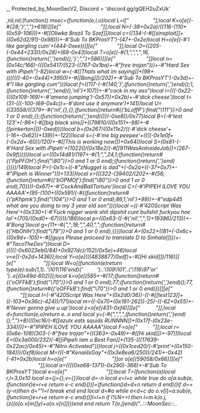 _, Protected_by_MoonSecV2, Discord = 'discord.gg/gQEH2uZxUk'


,nil,nil;(function() _msec=(function(e,l,o)local L=l["          "];local K=o[e[(-#{28;'}',","}+618)]][e["     ​         "]];local N=(-38+0x2a)/((116-(110+(0x59-106)))+-#[[Oliwka Brazil To Szef]])local c=((134-(-#[[sinsploit]]+((0x62d2/91)-0x98)))+-#'Sub To BKProsYT')-(47+-0x2e)local H=o[e[(-#'I like gargling cum'+(444-0xee))]][e["   ​ ​   "]];local O=((205-(-0x44+233))/0x28)+(69-0x43)local T=o[e[(-#{1,",",",";16,(function()return{','}end)();'}';","}+586)]][e["                "]]local n=(0x14c/166)-(((0x5417/(523-((767-0x1ba)+-#"free trojan")))+-#"Hard Sex with iPipeh")-82)local w=(-#[[Thats what im saying]]+(98+(((((((-40+-0x44)+3950)+-#[[Bong]])/202)+-#'Sub To BKProsYT')-0x3d)+-#"I like gargling cum")))local f=((117-(-#{140,'}',(function()return{','}end)();1,(function()return{','}end)(),'nil'}+107))+-#"cock in my ass")local i=(((-0x22-(((0x109-169)+-#'amena jumping')-0x57))+0x2b)+-#'dick cheese')local t=(31-(((-100-(69-0x4c))+-#'dont use it anymore')+141))local U=((33558/((379+-#{'nil',{},{},(function()return#{('bLoffP'):find("\111")}>0 and 1 or 0 end),{};(function()return{','}end)()})-0xe8))/0x77)local B=(-#'test 123'+(-86+(-#[[big black sins]]+((79810/((0x151+-98)+-#[[pinkerton]]))-0xed))))local b=(0x267/((0x11e2/((-#'dick cheese'+(-16+-0x62))+139))+-122))local s=(-#'me big peepee'+((((-0x1e0f+(-0x2d+-60))/120)+-#[[This is working now]])+0x64))local S=(0x81-(-#'Hard Sex with iPipeh'+(10220/(0x18e2/(-#[[911WasAnInsideJob]]+(267-0x9f))))))local u=((0x14d81/(197+-#{1;",",24,1;(function()return#{('PpPFOH'):find("\80")}>0 and 1 or 0 end);(function()return{','}end)()}))/149)local P=(-0x1c+((-#"zNugget is dad"+(-0x2a+((-37+0x7)+-#"iPipeh is Winner")))+133))local x=(((322-(39402/(202+-#{56;(function()return#{('bOPMOf'):find("\80")}>0 and 1 or 0 end),70})))-0x67)+-#'CockAndBallTorture')local C=(-#'IPIPEH ILOVE YOU AAAAA'+(95-(100+((0x591/(-#{(function()return#{('pKhpmk'):find("\104")}>0 and 1 or 0 end);86,1,'nil'}+99))+-#"edp445 what are you doing to my 3 year old son"))))local _=((-#'420Script Was Here'+(0x330+(-#'Fuck nigger wank shit dipshit cunt bullshit fuckyou hoe lol'+(705/(0xd0+-67)))))/186)local p=((0x63-((-#{'nil',",";1}+19386)/213))+-#'Bong')local g=(11+-#{",";18;",",40,",";(function()return#{('HbOhlH'):find("\79")}>0 and 1 or 0 end),{}})local A=(0x22+((81+(-0x6c+((0x9d+-105)+-#[[guys Please proceed to translate D to Sinhala]])))+-#"TacoTheDev"))local D=(((((-0x6023eb0/84)+0x927dc)/152)/0x5e)+46)local v=e[(-0x2d+1436)];local Y=o[e[(((4838877/0xdf)+-#[[Hi skid]])/116)]][e["  ​   ​ ​​ "]];local W=o[(function(e)return type(e):sub(1,1)..'\101\116'end)('        ')..'\109\101'..('\116\97'or'      ​ ')..e[(0x49d-602)]];local k=o[e[(585+-#{17;(function()return#{('oOFFkB'):find("\70")}>0 and 1 or 0 end);77;(function()return{','}end)();77,(function()return#{('oOFFkB'):find("\70")}>0 and 1 or 0 end)})]][e["       ​       "]];local I=(-#"420Script Was Here"+(0x2d0/36))-((-#[[test123]]+((-103+0x36c)-424))/171)local m=((-0x70+(0x191-262))-25)-((-62+0x55)+-#'Never gonna give u up')local z=o[e[(431-0xf4)]][e["   ​        "]];local d=function(e,o)return e..o end local y=(-#{",",",",(function()return{','}end)();","}+8)*((0xc16/(-#[[azulx eats squids RUNNNN]]+(0x17f-(0x23e-334))))+-#"IPIPEH ILOVE YOU AAAAA")local F=o[e["​  ​    "]];local r=(0x6e-108)*(303-(-#"free trojan"+(((363+-0x49)+-#[[Hi skid]])+-97)))local E=(0x3a000/232)*(-#[[iPipeh iam u Best Fan]]+(135-(((17639-0x22ac)/0x45)+-#"Nitro Activated")))local j=((0x1ced20/(-#'print'+(0x150-184)))/0xf8)local M=(((-#"KenaiiIsGay"+(0x3e8ea6/250))/241)+-0x42)*(-41+0x2b)local h=o[e["                 "]]or o[e[(59058/0x66)]][e["                 "]];local a=((((0xa68-1371)-0x290)-366)+-#'Sub To BKProsYT')local e=o[e["     ​            "]];local T=(function(a)local r,l=3,0x10 local o={j={},v={}}local d=-n local e=l+c while true do o[a:sub(e,(function()e=r+e return e-c end)())]=(function()d=d+n return d end)()if d==(y-n)then d=""l=I break end end local d=#a while e<d+c do o.v[l]=a:sub(e,(function()e=r+e return e-c end)())l=l+n if l%N==I then l=m k(o.j,(z((o[o.v[m]]*y)+o[o.v[n]])))end end return T(o.j)end)("..:::MoonSec::..                ​                                                                                               ​       ​ ​                    ​    ​​​                               ​                                     ​                          ​                                                                       ​​  ​                           ​                                      ​    ​                          ​          ​       ​              ​      ​  ​                                                       ​  ​​​    ​                                          ​       ​                 ​   ​               ​                  ​ ​                        ​                                                                                                                ​                          ​                                                 ​                                                         ​ ​            ​              ​ ​        ​            ​                               ​           ​    ​                                     ​ ​                                                                   ​ ​  ​                       ​    ​     ​                          ​   ​                           ​                 ​              ​ ​                            ​ ​ ​                    ​       ​​ ​               ​              ​ ​                            ​       ​       ​                     ​      ​                             ​                            ​                ​     ​                                                 ​                      ​           ​    ​                    ​                                     ​                                 ​   ​                                           ​          ​       ​                                      ​                    ​           ​                     ​                ​                  ​       ​ ​                                                        ​ ​                                       ​                       ​       ​   ​                                          ​                 ​ ​                                                             ​           ​​               ​        ​                                     ​          ​                   ​                                                                                    ​       ​  ​                 ​​                        ​              ​                               ​                                    ​                 ​                     ​  ​                                          ​ ​                 ​        ​    ​ ​                       ​        ​​​                         ​  ​           ​                                                                          ​                                  ​        ​ ​                                        ​                                             ​             ​       ​                        ​     ​                                     ​                      ​                                                  ​                          ​ ​                            ​ ​  ​                                                      ​                                          ​       ​                                                            ​                                              ​                          ​ ​                                                                                             ​                          ​     ​   ​                                 ​ ​                        ​  ​    ​                                                 ​                ​ ​      ​                   ​                       ​        ​                                                               ​ ​                             ​               ​         ​ ​ ​                                                   ​                                 ​                                                ​      ​                    ​                ​             ​             ​ ​   ​​                     ​                                                                           ​ ​                         ​    ​                                       ​            ​            ​​​   ​                                                                      ​ ​            ​                                      ​     ​                                               ​                          ​                         ​              ​                                ​​ ​​                                    ​  ​       ​        ​    ​                                   ​         ​          ​​​ ​      ​                ​                                      ​  ​                                                           ​                                                                        ​              ​                         ​ ​         ​       ​​     ​                                                          ​                                ​                      ​  ​    ​                                                                                ​                               ​ ​                                                                   ​              ​                                       ​              ​   ​                ​                                     ​  ​                              ​                                 ​  ​   ​        ​                                                    ​ ​  ​                                                  ​            ​                     ​                                   ​ ​      ​ ​                          ​                                    ​​​                                  ​                                 ​ ​    ​                                                          ​                ​                                   ​              ​                       ​             ​                        ​  ​                            ​ ​​                                   ​  ​                                 ​                              ​ ​             ​                                   ​               ​ ​                                                                    ​         ​               ​                                        ​​​                                 ​                                ​       ​                                         ​               ​                           ​     ​             ​   ​                  ​ ​                                                                 ​ ​                           ​                                     ​     ​                                  ​                         ​ ​   ​  ​  ​     ​                               ​                         ​                      ​                     ​                  ​ ​    ​                  ​                                         ​ ​                               ​                                             ​                 ​                ​                       ​ ​             ​                                        ​              ​ ​     ​ ​                ​                     ​                 ​ ​                                                                ​ ​ ​   ​                               ​                             ​  ​      ​                                   ​                     ​                   ​                                         ​      ​                              ​                                 ​​​                ​                                             ​                                         ​                      ​ ​ ​    ​       ​                                     ​              ​   ​                  ​                                        ​  ​  ​  ​                        ​                                   ​                                                                     ​        ​                                    ​                  ​ ​     ​             ​                 ​                  ​       ​ ​       ​                ​    ​                                   ​ ​                                                               ​ ​   ​                                    ​                      ​        ​      ​                    ​                   ​                                ​ ​                                         ​     ​        ​                                                       ​                                                                 ​         ​                                   ​                   ​     ​   ​         ​                               ​     ​         ​ ​                              ​                                     ​              ​                  ​                                 ​      ​                                      ​                         ​ ​             ​                                     ​              ​   ​                                                       ​ ​        ​                              ​                                ​ ​  ​​                                   ​                          ​          ​                                  ​                   ​ ​                ​                                        ​      ​ ​                                                       ​​​       ​                     ​          ​                                       ​                      ​      ​                         ​ ​      ​      ​                                      ​              ​                     ​                                     ​  ​ ​                             ​                                      ​  ​                                      ​                       ​ ​         ​                                                   ​ ​                                                 ​         ​                        ​   ​    ​  ​                               ​​​       ​                     ​          ​                               ​      ​                             ​                                         ​​                               ​                        ​     ​                ​                                             ​ ​  ​​                        ​                                       ​                                          ​                            ​ ​         ​                                  ​                    ​ ​                 ​                                       ​      ​ ​                        ​                                     ​ ​                                                                    ​                                          ​                           ​ ​              ​ ​                                ​              ​      ​             ​     ​    ​                          ​ ​ ​                                                               ​    ​                                  ​                          ​ ​         ​                                   ​                  ​ ​                   ​      ​                        ​                    ​                                    ​                     ​                                 ​                                  ​      ​                                 ​                        ​ ​             ​                                    ​             ​      ​         ​              ​                              ​  ​ ​         ​                   ​                                  ​ ​  ​                         ​                 ​                          ​​​         ​       ​                    ​      ​                     ​ ​                 ​                                      ​       ​ ​          ​                                   ​                    ​​​ ​                                                                  ​        ​                                  ​                     ​​ ​   ​          ​                                                    ​      ​              ​                                          ​ ​                             ​       ​                              ​ ​  ​​                                  ​                           ​ ​        ​                  ​               ​                    ​                 ​                                       ​      ​ ​                         ​                                       ​​​                                   ​                     ​       ​    ​   ​                              ​                                            ​ ​   ​​                    ​                 ​        ​               ​                                         ​  ​ ​                               ​   ​                         ​       ​                                                                  ​ ​         ​                ​                                         ​ ​ ​               ​                                       ​      ​ ​                            ​ ​                                                                  ​          ​                                   ​                ​       ​ ​ ​                                       ​         ​​      ​   ​ ​                       ​            ​                             ​        ​                          ​  ​ ​                        ​   ​                                 ​ ​  ​                                       ​      ​              ​        ​      ​          ​     ​ ​              ​                                      ​  ​   ​                                                          ​               ​                                         ​              ​ ​                                ​                                 ​ ​                ​                          ​ ​                                                   ​            ​                                         ​           ​       ​  ​ ​ ​                           ​                                 ​ ​  ​    ​                             ​                       ​ ​    ​     ​                                                         ​ ​                                                                   ​                               ​                ​                    ​​​  ​                   ​          ​                               ​   ​  ​    ​                             ​                      ​ ​            ​                                  ​           ​                       ​                             ​     ​    ​                             ​                                   ​ ​  ​                                  ​                              ​                                          ​                              ​         ​​                                       ​          ​ ​                         ​                                     ​​​                                ​                               ​      ​                                    ​                        ​ ​                                                 ​            ​     ​                 ​                 ​                    ​     ​​ ​   ​                        ​                                   ​ ​                                ​   ​                    ​ ​                                                ​                   ​ ​                 ​                        ​                    ​ ​            ​              ​                                          ​ ​                                ​   ​                             ​ ​          ​                                                                    ​ ​             ​       ​                              ​              ​                     ​                        ​              ​          ​             ​        ​            ​  ​                           ​                                    ​                      ​  ​ ​      ​  ​             ​                     ​                  ​ ​   ​             ​                                       ​      ​ ​                         ​                                        ​                    ​    ​       ​                        ​      ​                   ​ ​                                                                                                                            ​       ​                                       ​           ​      ​     ​                          ​        ​ ​                            ​            ​                      ​                                ​                                ​ ​                ​      ​ ​                                       ​             ​          ​​                             ​    ​​​                        ​ ​        ​                            ​ ​      ​   ​                                     ​                   ​ ​             ​   ​                                  ​            ​   ​                 ​                                    ​  ​ ​   ​                       ​                                     ​​                      ​                                      ​ ​    ​    ​                    ​                                    ​ ​     ​           ​                                     ​        ​   ​                     ​                                      ​​​                                      ​                           ​ ​                                                                      ​ ​  ​          ​                                     ​             ​                     ​                                    ​  ​ ​                    ​       ​                                   ​  ​                                 ​                             ​                                                                   ​ ​  ​  ​            ​                                       ​        ​ ​   ​                     ​                                       ​​​                               ​                                ​                                       ​                        ​ ​ ​                        ​                  ​                   ​                    ​  ​   ​  ​                            ​                                ​   ​                                   ​                                                                      ​ ​         ​       ​                           ​                   ​ ​                 ​                                                ​ ​             ​ ​        ​    ​        ​                        ​         ​   ​                 ​   ​                   ​       ​      ​                                  ​                   ​    ​               ​                                      ​              ​                     ​               ​                     ​ ​                                                                       ​ ​  ​                    ​                 ​                            ​ ​         ​                                  ​                   ​ ​                  ​                                      ​      ​ ​                           ​                             ​                                       ​                                      ​ ​    ​                                 ​                        ​                           ​                            ​     ​ ​    ​       ​                                   ​                                         ​              ​                                      ​                                        ​                          ​   ​      ​                                  ​                  ​ ​                                      ​                         ​ ​                         ​                                                              ​ ​                                                                     ​   ​                  ​   ​                ​                      ​   ​     ​                                                    ​    ​         ​                          ​  ​ ​                             ​                                ​ ​     ​                               ​                               ​ ​             ​                                 ​      ​     ​      ​                 ​ ​                                       ​      ​ ​                         ​                                      ​​​                                                          ​                                   ​                                                     ​  ​    ​                             ​                ​                     ​                                      ​  ​ ​                              ​                                 ​ ​                                                                            ​              ​                             ​    ​ ​                  ​   ​                                     ​  ​ ​                                                                   ​​​                                                                     ​                                                        ​                ​   ​                                                   ​      ​                                                        ​  ​ ​                             ​                                   ​ ​  ​                  ​               ​                                  ​                                                ​ ​                 ​      ​                           ​                 ​                                            ​               ​                                 ​ ​       ​              ​          ​     ​                                   ​                            ​ ​                                                 ​       ​      ​                                                                  ​       ​               ​     ​                                       ​ ​  ​                                  ​                             ​ ​          ​                                    ​          ​      ​ ​    ​            ​                                            ​ ​                                                              ​      ​                                                               ​      ​            ​                   ​                                           ​                            ​ ​                    ​         ​                                                ​ ​                             ​                                  ​ ​  ​                                  ​                          ​ ​         ​            ​                    ​​                                          ​                                     ​  ​      ​ ​       ​                          ​                               ​​                                  ​                               ​      ​                                  ​                       ​ ​            ​      ");local k=(-#[[tonka]]+(2352/0xa8))local l=70 local o=n;local e={}e={[(-#'guys Please proceed to translate D to Sinhala'+(0xb5-135))]=function()local i,d,e,n=H(T,o,o+O);o=o+M;l=(l+(k*M))%a;return(((n+l-(k)+r*(M*N))%r)*((N*E)^N))+(((e+l-(k*N)+r*(N^O))%a)*(r*a))+(((d+l-(k*O)+E)%a)*r)+((i+l-(k*M)+E)%a);end,[((0x3a+-32)+-#'azulx eats squids RUNNNN')]=function(e,e,e)local e=H(T,o,o);o=o+c;l=(l+(k))%a;return((e+l-(k)+E)%r);end,[(-#'iam u Furry iPipeh'+(0x61-76))]=function()local n,e=H(T,o,o+N);l=(l+(k*N))%a;o=o+N;return(((e+l-(k)+r*(N*M))%r)*a)+((n+l-(k*N)+a*(N^O))%r);end,[(0x198/102)]=function(l,e,o)if o then local e=(l/N^(e-n))%N^((o-c)-(e-n)+c);return e-e%n;else local e=N^(e-c);return(l%(e+e)>=e)and n or m;end;end,[(69-0x40)]=function()local o=e[((0x70-95)+-#'iPipeh Is My God')]();local l=e[(0x5f-94)]();local i=n;local d=(e[((109+-0x64)+-#'print')](l,c,y+M)*(N^(y*N)))+o;local o=e[(0x40-60)](l,21,31);local e=((-n)^e[(-#[[iPipeh is Winner]]+(-122+0x8e))](l,32));if(o==m)then if(d==I)then return e*m;else o=c;i=I;end;elseif(o==(r*(N^O))-c)then return(d==m)and(e*(c/I))or(e*(m/I));end;return K(e,o-((a*(M))-n))*(i+(d/(N^j)));end,[(0x41-59)]=function(d,i,i)local i;if(not d)then d=e[(61/0x3d)]();if(d==m)then return'';end;end;i=Y(T,o,o+d-n);o=o+d;local e=''for o=c,#i do e=v(e,z((H(Y(i,o,o))+l)%a))l=(l+k)%r end return e;end}local function T(...)return{...},F('#',...)end local function Y()local t={};local h={};local o={};local k={t,h,nil,o};local l={}local d=(0x67+-80)local o={[((0x2620/160)-60)]=(function(o)return not(#o==e[(248/0x7c)]())end),[(127-0x7d)]=(function(o)return e[((125-0x58)+-#"xenny its znugget please respond")]()end),[(28-0x19)]=(function(o)return e[(-0x34+58)]()end),[(0x2a8/170)]=(function(o)local n=e[(0x4a+-68)]()local o=''local e=1 for l=1,#n do e=(e+d)%a o=v(o,z((H(n:sub(l,l))+e)%r))end return o end)};k[3]=e[(0x76+-116)]();local d=e[(-#"Thats what im saying"+(0x43-46))]()for n=1,d do local e=e[(130-0x80)]();local d;local e=o[e%(0x84+-94)];l[n]=e and e({});end;for a=1,e[(-0x4b+(3344/0x2c))]()do local o=e[(82/0x29)]();if(e[((-#"iPipeh I Love You"+(170+-0x24))-113)](o,n,c)==I)then local h=e[((0x64+-81)+-#[[Sub To BKProsYT]])](o,N,O);local d=e[(-#'dick cheese'+(85-0x46))](o,M,N+M);local o={e[(0xc9/67)](),e[(-#"Bro Im Homophobic"+(0x51-61))](),nil,nil};local r={[(0x7b+(-0x9a+31))]=function()o[S]=e[(((1104/0x8)+-#"iPipeh Is My God")+-0x77)]();o[p]=e[((0x93-135)+-#[[sinsploit]])]();end,[((0x2f4/108)+-#"weezer")]=function()o[b]=e[(0x33-50)]();end,[(65-0x3f)]=function()o[x]=e[(-36+(-0x39+94))]()-(N^y)end,[(-#[[IPIPEH ILOVE YOU AAAAA]]+(-0x3d+86))]=function()o[S]=e[(108-0x6b)]()-(N^y)o[D]=e[(0x1c8/152)]();end};r[h]();if(e[(-64+0x44)](d,c,n)==c)then o[f]=l[o[i]]end if(e[(20+-0x10)](d,N,N)==n)then o[x]=l[o[u]]end if(e[(35+(-0x23+4))](d,O,O)==c)then o[C]=l[o[C]]end t[a]=o;end end;for e=c,e[(21/0x15)]()do h[e-c]=Y();end;return k;end;local function I(e,m,k)local y=e[N];local o=e[O];local e=e[n];return(function(...)local l={};local a=e;local M=T local r=o;local z={};local H={...};local e=n e*=-1 local O=e;local E=F('#',...)-c;local T={};local o=n;local y=y;for e=0,E do if(e>=r)then z[e-r]=H[e+c];else l[e]=H[e+n];end;end;local e=E-r+n local e;local r;while true do e=a[o];r=e[((-0x3d+121)+-#"Fuck nigger wank shit dipshit cunt bullshit fuckyou hoe lol")];d=(6251448)while r<=(0xfea/97)do d-= d d=(636636)while r<=(78+-0x3a)do d-= d d=(996363)while(729/0x51)>=r do d-= d d=(9333456)while(96-0x5c)>=r do d-= d d=(7572422)while r<=(0xc5/197)do d-= d d=(3493910)while r>(-#"iPipeh is Winner"+((-#'guys Please proceed to translate D to Sinhala'+(6329-0xc7c))/0xc1))do d-= d local d=e[f]local a={l[d](h(l,d+1,O))};local o=0;for e=d,e[D]do o=o+n;l[e]=a[o];end break end while 1330==(d)/((5373-0xaba))do local e={l,e};e[c][e[N][i]]=e[n][e[N][C]]+e[c][e[N][P]];break end;break;end while 3509==(d)/((-#'This is working now'+(0x4a68c/140)))do d=(6771312)while(-#[[big hard cock]]+(-82+0x61))>=r do d-= d local o=e[w]local d,e=M(l[o](h(l,o+1,e[b])))O=e+o-1 local e=0;for o=o,O do e=e+n;l[o]=d[e];end;break;end while(d)/(((-59+0x898)+-#"Candyman was here"))==3188 do d=(961193)while r>(0x222/182)do d-= d local o=e[i]l[o](h(l,o+c,e[S]))break end while 529==(d)/((0x1a2c3/(0x1b32/118)))do local e=e[i]local d,o=M(l[e](l[e+c]))O=o+e-n local o=0;for e=e,O do o=o+n;l[e]=d[o];end;break end;break;end break;end break;end while(d)/((5902-0xbb6))==3214 do d=(61841)while r<=(0x23+-29)do d-= d d=(2852276)while(0x62-93)<r do d-= d local e=e[f]l[e](h(l,e+c,O))break end while(d)/((2938-0x5d8))==1978 do local e=e[w]l[e](l[e+c])break end;break;end while(d)/((0xa5-94))==871 do d=(4429412)while(-65+0x48)>=r do d-= d local o=e[U]l[o]=l[o](h(l,o+n,e[s]))break;end while 1339==(d)/((6684-0xd30))do d=(2409365)while r>(0x25-29)do d-= d local e=e[f]l[e]=l[e](h(l,e+n,O))break end while(d)/((0x68a-869))==2993 do local e=e[t]l[e]=l[e](l[e+c])break end;break;end break;end break;end break;end while(d)/((1399+-0x3a))==743 do d=(125398)while(-39+0x35)>=r do d-= d d=(1439670)while((0x948/99)+-#"fish was here")>=r do d-= d d=(246606)while r>(-0x68+((0x13b-181)+-#[[Thats what im saying]]))do d-= d local r=y[e[P]];local d;local n={};d=W({},{__index=function(o,e)local e=n[e];return e[1][e[2]];end,__newindex=function(l,e,o)local e=n[e]e[1][e[2]]=o;end;});for d=1,e[D]do o=o+c;local e=a[o];if e[(59-0x3a)]==32 then n[d-1]={l,e[S]};else n[d-1]={m,e[u]};end;T[#T+1]=n;end;l[e[i]]=I(r,d,k);break end while 69==(d)/(((3690+-0x66)+-#"zNugget is dad"))do local e=e[w]l[e]=l[e]()break end;break;end while 555==(d)/((0x2b108/68))do d=(4128420)while r<=(0x4e-66)do d-= d l[e[U]]=I(y[e[b]],nil,k);break;end while 3316==(d)/(((168615/0x87)+-#'Bong'))do d=(3983700)while(0x7b-110)<r do d-= d l[e[U]]=l[e[x]]/l[e[A]];break end while(d)/(((154690/0x9b)+-#"iam u Furry iPipeh"))==4065 do local n=e[P];local o=l[n]for e=n+1,e[p]do o=o..l[e];end;l[e[t]]=o;break end;break;end break;end break;end while(d)/((290+-0x79))==742 do d=(338250)while(0x9c-139)>=r do d-= d d=(733803)while(-120+0x87)>=r do d-= d if(l[e[U]]==l[e[D]])then o=o+c;else o=e[s];end;break;end while 421==(d)/((-#[[deobfuscated]]+(0x72c+-81)))do d=(5235204)while r>(1056/0x42)do d-= d local n=e[w];local a=l[n+2];local d=l[n]+a;l[n]=d;if(a>0)then if(d<=l[n+1])then o=e[x];l[n+3]=d;end elseif(d>=l[n+1])then o=e[b];l[n+3]=d;end break end while 2886==(d)/((0x320b6/113))do if(l[e[t]]==e[D])then o=o+c;else o=e[u];end;break end;break;end break;end while 165==(d)/(((391419/0xbd)+-#[[iPipeh iam u Best Fan]]))do d=(5660264)while(0x58-(0x103-189))>=r do d-= d local n=e[t];local d=l[n]local a=l[n+2];if(a>0)then if(d>l[n+1])then o=e[S];else l[n+3]=d;end elseif(d<l[n+1])then o=e[x];else l[n+3]=d;end break;end while 1388==(d)/((-87+0x1045))do d=(3205078)while(-#'loadstring'+(171-0x8e))<r do d-= d l[e[w]]=k[e[u]];break end while(d)/(((0xe72-1857)+-#'IPIPEH ILOVE YOU AAAAA'))==1762 do if(l[e[w]]<e[C])then o=e[s];else o=o+c;end;break end;break;end break;end break;end break;end break;end while 156==(d)/((-#"mee6 what are you doing to my wife"+(0x20a2-4239)))do d=(1434758)while(0x15ad/179)>=r do d-= d d=(864280)while(-#'sinsploit'+(-125+0x9f))>=r do d-= d d=(12261887)while r<=(-#'sinsploit'+(0xb7-152))do d-= d d=(1253536)while(-#[[gaymen]]+(0x1476/194))<r do d-= d l[e[U]]=l[e[x]][e[_]];break end while 3644==(d)/((0xd5a8/((478-0x12a)+-#'Never gonna give u up')))do l[e[i]]=l[e[s]][l[e[p]]];break end;break;end while(d)/((-68+0xd75))==3631 do d=(2792272)while(-0x32+73)>=r do d-= d l[e[B]]=m[e[u]];break;end while(d)/((-#[[free trojan]]+(0x3c1+-18)))==2996 do d=(5263620)while r>(0x89+-113)do d-= d if(e[f]<=l[e[D]])then o=o+c;else o=e[b];end;break end while 2220==(d)/((4840-0x9a5))do o=e[S];break end;break;end break;end break;end while(d)/((-#[[big black sins]]+(472+-0x30)))==2108 do d=(102310)while r<=(137-0x6d)do d-= d d=(6452108)while r<=(148-0x7a)do d-= d l[e[w]]=#l[e[P]];break;end while(d)/((3358-0x6ab))==3908 do d=(109575)while r>(((-0x12+6264)+-#[[pinkerton]])/231)do d-= d l[e[i]]=(e[s]~=0);o=o+c;break end while(d)/((474-0xf9))==487 do l[e[i]]=(e[b]~=0);break end;break;end break;end while(d)/((-78+0x68))==3935 do d=(6304533)while((121+-0x47)+-#"Oliwka Brazil To Szef")>=r do d-= d l[e[w]]=e[x];break;end while(d)/((0x79caa/174))==2199 do d=(1410912)while(-#[[IPIPEH I WANNA FUCK WITH YOU]]+(2668/0x2e))<r do d-= d l[e[B]]=l[e[s]]%e[g];break end while 368==(d)/(((((-67+0x2d)+-#'cock in my ass')+3888)+-#"CockAndBallTorture"))do for e=e[f],e[b]do l[e]=nil;end;break end;break;end break;end break;end break;end while(d)/((0xe59+-59))==397 do d=(1789436)while r<=(0xa20/72)do d-= d d=(7551064)while r<=(0x66-69)do d-= d d=(5321152)while r>((0x1e69/173)+-#'ILoveBlowJobs')do d-= d if(l[e[w]]~=l[e[D]])then o=o+c;else o=e[b];end;break end while(d)/((473280/0xff))==2867 do l[e[U]]=l[e[s]];break end;break;end while(d)/((0x51758/179))==4051 do d=(7563880)while r<=(-0x54+118)do d-= d l[e[t]]={};break;end while 2876==(d)/((470770/0xb3))do d=(11041712)while(5670/0xa2)<r do d-= d do return end;break end while 3784==(d)/((-94+0xbc4))do do return l[e[t]]end break end;break;end break;end break;end while 1474==(d)/((-#[[Oliwka Brazil To Szef]]+(0x4e6+-19)))do d=(4407579)while r<=(0x81+-90)do d-= d d=(9255489)while r<=(1961/0x35)do d-= d local n=e[U];local o=l[e[S]];l[n+1]=o;l[n]=o[e[D]];break;end while(d)/(((0x918+-23)+-#'420Script Was Here'))==4047 do d=(9904491)while((0x7d-80)+-#"Hi skid")<r do d-= d l[e[w]][l[e[P]]]=l[e[C]];break end while(d)/((-78+0x9e1))==4041 do k[e[S]]=l[e[i]];break end;break;end break;end while 1899==(d)/(((0x23403/61)+-#"edp445 what are you doing to my 3 year old son"))do d=(10019100)while r<=(1200/0x1e)do d-= d l[e[i]][e[b]]=l[e[g]];break;end while 3670==(d)/((0xac4+-26))do d=(11611136)while(0x66+-61)<r do d-= d m[e[u]]=l[e[t]];break end while(d)/((-#[[guys Please proceed to translate D to Sinhala]]+(8068-0xfef)))==2944 do l[e[t]][e[S]]=e[_];break end;break;end break;end break;end break;end break;end break;end while(d)/((2088+-0x25))==3048 do d=(3112200)while r<=(0x6a+-42)do d-= d d=(9078399)while r<=(-#'IPIPEH ILOVE YOU AAAAA'+(-0x4a+(0x176-225)))do d-= d d=(5727168)while r<=(0xd9-170)do d-= d d=(574571)while(10736/0xf4)>=r do d-= d d=(5951442)while(-47+0x5a)<r do d-= d if l[e[U]]then o=o+n;else o=e[s];end;break end while(d)/((364374/0x5d))==1519 do l[e[t]]=l[e[s]]-l[e[g]];break end;break;end while(d)/((-82+0x563))==443 do d=(4529800)while r<=(-#"print"+(165-0x73))do d-= d if not l[e[i]]then o=o+c;else o=e[P];end;break;end while(d)/((-89+0x748))==2552 do d=(1497402)while r>((-97+0xb5)+-0x26)do d-= d local o=e[f]local d,e=M(l[o](h(l,o+1,e[u])))O=e+o-1 local e=0;for o=o,O do e=e+n;l[o]=d[e];end;break end while 2029==(d)/((-#[[187 ist die gang]]+(-94+0x350)))do local a=e[f];local r=e[A];local d=a+2 local a={l[a](l[a+1],l[d])};for e=1,r do l[d+e]=a[e];end;local a=a[1]if a then l[d]=a o=e[s];else o=o+n;end;break end;break;end break;end break;end while 3912==(d)/((-#'CockAndBallTorture'+(3083-0x641)))do d=(787422)while r<=(0x24ea/189)do d-= d d=(829833)while r<=(0xa4+-116)do d-= d local e=e[f]l[e](l[e+c])break;end while 1697==(d)/((11247/0x17))do d=(5073057)while r>(-0x14+69)do d-= d local d=e[w]local a={l[d](h(l,d+1,O))};local o=0;for e=d,e[g]do o=o+n;l[e]=a[o];end break end while 2697==(d)/((-0x3c+1941))do local e=e[t]local d,o=M(l[e](l[e+c]))O=o+e-n local o=0;for e=e,O do o=o+n;l[e]=d[o];end;break end;break;end break;end while(d)/(((1707-0x380)+-#[[IPIPEH ILOVE YOU AAAAA]]))==998 do d=(13448000)while r<=(0x12ed/95)do d-= d local o=e[t]l[o](h(l,o+c,e[P]))break;end while 3362==(d)/((4024+-0x18))do d=(708435)while r>(68+-0x10)do d-= d local r;local u,i;local d;l[e[B]]=k[e[P]];o=o+n;e=a[o];l[e[f]]=k[e[x]];o=o+n;e=a[o];l[e[U]]=l[e[S]][e[C]];o=o+n;e=a[o];l[e[U]]=e[s];o=o+n;e=a[o];l[e[B]]=e[x];o=o+n;e=a[o];l[e[t]]=e[b];o=o+n;e=a[o];d=e[B]u,i=M(l[d](h(l,d+1,e[b])))O=i+d-1 r=0;for e=d,O do r=r+n;l[e]=u[r];end;o=o+n;e=a[o];d=e[w]l[d](h(l,d+c,O))o=o+n;e=a[o];do return end;break end while 4095==(d)/((0xf5+-72))do local e={l,e};e[c][e[N][f]]=e[n][e[N][D]]+e[c][e[N][x]];break end;break;end break;end break;end break;end while 3987==(d)/((0x11eb-2310))do d=(1805090)while r<=(0x19d4/114)do d-= d d=(4251966)while r<=(0xca-147)do d-= d d=(8575200)while(0xea-180)<r do d-= d local S;local r;local O;local d;l[e[U]]=k[e[s]];o=o+n;e=a[o];l[e[t]]=l[e[b]][e[C]];o=o+n;e=a[o];d=e[w];O=l[e[x]];l[d+1]=O;l[d]=O[e[_]];o=o+n;e=a[o];l[e[t]]=l[e[s]];o=o+n;e=a[o];l[e[B]]=l[e[s]];o=o+n;e=a[o];d=e[B]l[d]=l[d](h(l,d+n,e[x]))o=o+n;e=a[o];d=e[f];O=l[e[s]];l[d+1]=O;l[d]=O[e[_]];o=o+n;e=a[o];d=e[t]l[d]=l[d](l[d+c])o=o+n;e=a[o];r={l,e};r[c][r[N][w]]=r[n][r[N][g]]+r[c][r[N][P]];o=o+n;e=a[o];l[e[i]]=l[e[s]]%e[C];o=o+n;e=a[o];d=e[f]l[d]=l[d](l[d+c])o=o+n;e=a[o];O=e[u];S=l[O]for e=O+1,e[_]do S=S..l[e];end;l[e[w]]=S;o=o+n;e=a[o];r={l,e};r[c][r[N][t]]=r[n][r[N][A]]+r[c][r[N][b]];o=o+n;e=a[o];l[e[t]]=l[e[x]]%e[g];break end while 3176==(d)/((-48+0xabc))do local b;local C,N;local r;local d;d=e[U];r=l[e[S]];l[d+1]=r;l[d]=r[e[p]];o=o+n;e=a[o];l[e[i]]=e[x];o=o+n;e=a[o];d=e[w]l[d]=l[d](h(l,d+n,e[P]))o=o+n;e=a[o];d=e[U];r=l[e[u]];l[d+1]=r;l[d]=r[e[A]];o=o+n;e=a[o];d=e[t]l[d](l[d+c])o=o+n;e=a[o];l[e[f]]=k[e[u]];o=o+n;e=a[o];d=e[t];r=l[e[S]];l[d+1]=r;l[d]=r[e[p]];o=o+n;e=a[o];l[e[B]]=e[u];o=o+n;e=a[o];d=e[i]l[d]=l[d](h(l,d+n,e[P]))o=o+n;e=a[o];d=e[f];r=l[e[P]];l[d+1]=r;l[d]=r[e[g]];o=o+n;e=a[o];l[e[f]]=k[e[u]];o=o+n;e=a[o];l[e[i]]=l[e[x]][e[D]];o=o+n;e=a[o];l[e[t]]=e[s];o=o+n;e=a[o];l[e[f]]=e[x];o=o+n;e=a[o];d=e[i]C,N=M(l[d](h(l,d+1,e[S])))O=N+d-1 b=0;for e=d,O do b=b+n;l[e]=C[b];end;o=o+n;e=a[o];d=e[i]l[d](h(l,d+c,O))break end;break;end while 1074==(d)/((7986-(-#'iPipeh iam u Best Fan'+(0x1011+-65))))do d=(11037574)while r<=(0xb3-123)do d-= d local r;local b,t;local d;l[e[f]]=k[e[s]];o=o+n;e=a[o];l[e[U]]=k[e[s]];o=o+n;e=a[o];l[e[f]]=l[e[x]][e[C]];o=o+n;e=a[o];l[e[f]]=e[u];o=o+n;e=a[o];l[e[w]]=e[s];o=o+n;e=a[o];l[e[i]]=e[P];o=o+n;e=a[o];d=e[w]b,t=M(l[d](h(l,d+1,e[x])))O=t+d-1 r=0;for e=d,O do r=r+n;l[e]=b[r];end;o=o+n;e=a[o];d=e[B]l[d](h(l,d+c,O))o=o+n;e=a[o];do return end;break;end while 4049==(d)/((0x1599-2803))do d=(873450)while r>((8540/0x7a)+-#[[amena jumping]])do d-= d local r;local d;l[e[t]]=k[e[x]];o=o+n;e=a[o];d=e[B];r=l[e[u]];l[d+1]=r;l[d]=r[e[_]];o=o+n;e=a[o];l[e[f]]=e[u];o=o+n;e=a[o];d=e[w]l[d]=l[d](h(l,d+n,e[s]))o=o+n;e=a[o];l[e[B]]=l[e[P]][e[A]];o=o+n;e=a[o];l[e[U]]=l[e[S]][e[A]];o=o+n;e=a[o];l[e[i]]=l[e[x]][e[_]];o=o+n;e=a[o];d=e[f]l[d]=l[d](l[d+c])o=o+n;e=a[o];l[e[U]]=k[e[u]];o=o+n;e=a[o];l[e[U]]=k[e[P]];o=o+n;e=a[o];d=e[w];r=l[e[s]];l[d+1]=r;l[d]=r[e[p]];o=o+n;e=a[o];l[e[B]]=e[u];o=o+n;e=a[o];d=e[B]l[d]=l[d](h(l,d+n,e[s]))o=o+n;e=a[o];l[e[U]]=l[e[b]][e[D]];o=o+n;e=a[o];l[e[t]]=l[e[x]][e[C]];o=o+n;e=a[o];l[e[t]]=l[e[u]][e[D]];o=o+n;e=a[o];l[e[f]]=l[e[x]][e[g]];o=o+n;e=a[o];d=e[i]l[d]=l[d](l[d+c])o=o+n;e=a[o];l[e[i]]=l[e[P]][e[_]];o=o+n;e=a[o];l[e[f]]={};o=o+n;e=a[o];l[e[i]][e[s]]=e[D];o=o+n;e=a[o];l[e[B]][e[b]]=e[p];o=o+n;e=a[o];l[e[i]][e[s]]=e[g];o=o+n;e=a[o];l[e[i]][e[b]]=e[g];o=o+n;e=a[o];l[e[U]][e[b]]=l[e[A]];o=o+n;e=a[o];l[e[i]]=l[e[s]][e[_]];o=o+n;e=a[o];l[e[w]][e[b]]=e[C];break end while 1350==(d)/(((1368-0x2c7)+-#[[sins daddy]]))do local r;local x,f;local d;l[e[B]]=k[e[s]];o=o+n;e=a[o];l[e[U]]=k[e[S]];o=o+n;e=a[o];l[e[t]]=l[e[S]][e[_]];o=o+n;e=a[o];l[e[w]]=e[P];o=o+n;e=a[o];l[e[i]]=e[S];o=o+n;e=a[o];l[e[B]]=e[b];o=o+n;e=a[o];d=e[w]x,f=M(l[d](h(l,d+1,e[u])))O=f+d-1 r=0;for e=d,O do r=r+n;l[e]=x[r];end;o=o+n;e=a[o];d=e[B]l[d](h(l,d+c,O))o=o+n;e=a[o];do return end;break end;break;end break;end break;end while(d)/((-0x6c+3853))==482 do d=(5259636)while(0xb7+-122)>=r do d-= d d=(1350576)while r<=(2655/0x2d)do d-= d local r;local x,w;local d;l[e[t]]=k[e[P]];o=o+n;e=a[o];l[e[i]]=k[e[b]];o=o+n;e=a[o];l[e[t]]=l[e[S]][e[D]];o=o+n;e=a[o];l[e[f]]=e[b];o=o+n;e=a[o];l[e[B]]=e[P];o=o+n;e=a[o];l[e[t]]=e[u];o=o+n;e=a[o];d=e[t]x,w=M(l[d](h(l,d+1,e[P])))O=w+d-1 r=0;for e=d,O do r=r+n;l[e]=x[r];end;o=o+n;e=a[o];d=e[U]l[d](h(l,d+c,O))o=o+n;e=a[o];do return end;break;end while 1356==(d)/((-67+0x427))do d=(1368105)while((-0x56+166)+-#[[BluntMan420 Was Here]])<r do d-= d local N;local I,g;local r;local d;l[e[t]]=k[e[P]];o=o+n;e=a[o];l[e[U]]=l[e[s]][e[_]];o=o+n;e=a[o];l[e[f]]=l[e[b]][e[A]];o=o+n;e=a[o];l[e[B]]=l[e[s]][e[p]];o=o+n;e=a[o];l[e[w]]=l[e[S]][e[A]];o=o+n;e=a[o];d=e[B];r=l[e[x]];l[d+1]=r;l[d]=r[e[C]];o=o+n;e=a[o];l[e[w]]=k[e[x]];o=o+n;e=a[o];d=e[w];r=l[e[P]];l[d+1]=r;l[d]=r[e[D]];o=o+n;e=a[o];l[e[t]]=e[b];o=o+n;e=a[o];d=e[w]l[d]=l[d](h(l,d+n,e[s]))o=o+n;e=a[o];l[e[B]]=l[e[P]][e[_]];o=o+n;e=a[o];l[e[w]]=l[e[P]][e[p]];o=o+n;e=a[o];d=e[t];r=l[e[u]];l[d+1]=r;l[d]=r[e[D]];o=o+n;e=a[o];l[e[U]]=m[e[b]];o=o+n;e=a[o];d=e[i]I,g=M(l[d](h(l,d+1,e[P])))O=g+d-1 N=0;for e=d,O do N=N+n;l[e]=I[N];end;o=o+n;e=a[o];d=e[f]l[d](h(l,d+c,O))o=o+n;e=a[o];do return end;break end while(d)/((6799-0xd7e))==409 do local r;local U,S;local d;l[e[t]]=k[e[x]];o=o+n;e=a[o];l[e[f]]=k[e[u]];o=o+n;e=a[o];l[e[i]]=l[e[b]][e[g]];o=o+n;e=a[o];l[e[B]]=e[s];o=o+n;e=a[o];l[e[w]]=e[x];o=o+n;e=a[o];l[e[w]]=e[P];o=o+n;e=a[o];d=e[t]U,S=M(l[d](h(l,d+1,e[s])))O=S+d-1 r=0;for e=d,O do r=r+n;l[e]=U[r];end;o=o+n;e=a[o];d=e[w]l[d](h(l,d+c,O))o=o+n;e=a[o];do return end;break end;break;end break;end while 2316==(d)/((0x2497e/66))do d=(7891254)while(9610/0x9b)>=r do d-= d local r;local d;d=e[t];r=l[e[S]];l[d+1]=r;l[d]=r[e[D]];o=o+n;e=a[o];l[e[f]]=e[u];o=o+n;e=a[o];d=e[f]l[d]=l[d](h(l,d+n,e[u]))o=o+n;e=a[o];d=e[i];r=l[e[P]];l[d+1]=r;l[d]=r[e[C]];o=o+n;e=a[o];l[e[i]]=k[e[S]];o=o+n;e=a[o];l[e[i]]=l[e[b]][e[p]];o=o+n;e=a[o];l[e[w]]=l[e[b]][e[g]];o=o+n;e=a[o];l[e[t]]=l[e[x]][e[D]];o=o+n;e=a[o];l[e[i]]=l[e[x]][e[C]];o=o+n;e=a[o];l[e[t]]=k[e[x]];o=o+n;e=a[o];l[e[t]]=l[e[S]][e[D]];o=o+n;e=a[o];l[e[t]]=k[e[u]];o=o+n;e=a[o];l[e[t]]=k[e[u]];o=o+n;e=a[o];l[e[U]]=l[e[b]]/l[e[D]];o=o+n;e=a[o];l[e[i]]=k[e[u]];o=o+n;e=a[o];l[e[U]]=l[e[b]][e[C]];o=o+n;e=a[o];l[e[i]]=l[e[P]][e[D]];o=o+n;e=a[o];d=e[i]l[d]=l[d](h(l,d+n,e[u]))o=o+n;e=a[o];l[e[U]]={};o=o+n;e=a[o];l[e[t]][e[x]]=l[e[p]];o=o+n;e=a[o];d=e[w]l[d]=l[d](h(l,d+n,e[S]))o=o+n;e=a[o];d=e[B];r=l[e[x]];l[d+1]=r;l[d]=r[e[g]];o=o+n;e=a[o];d=e[w]l[d](l[d+c])o=o+n;e=a[o];l[e[t]]=(e[u]~=0);o=o+n;e=a[o];k[e[x]]=l[e[t]];o=o+n;e=a[o];l[e[i]]=k[e[b]];o=o+n;e=a[o];l[e[f]]=k[e[P]];o=o+n;e=a[o];l[e[U]]=k[e[x]];o=o+n;e=a[o];l[e[i]]=l[e[s]]/l[e[A]];o=o+n;e=a[o];d=e[i]l[d](l[d+c])o=o+n;e=a[o];l[e[i]]=(e[x]~=0);o=o+n;e=a[o];k[e[P]]=l[e[i]];o=o+n;e=a[o];do return end;break;end while 3501==(d)/((4538-0x8ec))do d=(2577144)while((-122+0xc2)+-#'sinsploit')<r do d-= d l[e[w]]=m[e[b]];o=o+n;e=a[o];l[e[w]]=k[e[b]];o=o+n;e=a[o];l[e[U]]=l[e[u]][e[D]];o=o+n;e=a[o];l[e[t]]=l[e[P]][l[e[_]]];o=o+n;e=a[o];l[e[w]][e[u]]=l[e[C]];o=o+n;e=a[o];do return end;break end while(d)/((2619+-0x2f))==1002 do local r;local s,f;local d;l[e[i]]=k[e[b]];o=o+n;e=a[o];l[e[w]]=k[e[u]];o=o+n;e=a[o];l[e[U]]=l[e[S]][e[C]];o=o+n;e=a[o];l[e[w]]=e[x];o=o+n;e=a[o];l[e[i]]=e[S];o=o+n;e=a[o];l[e[t]]=e[u];o=o+n;e=a[o];d=e[t]s,f=M(l[d](h(l,d+1,e[x])))O=f+d-1 r=0;for e=d,O do r=r+n;l[e]=s[r];end;o=o+n;e=a[o];d=e[w]l[d](h(l,d+c,O))o=o+n;e=a[o];do return end;break end;break;end break;end break;end break;end break;end while 2964==(d)/((2181-0x46b))do d=(2806275)while(1875/0x19)>=r do d-= d d=(233200)while(0x216c/124)>=r do d-= d d=(31824)while(-#[[amena jumping]]+(0xcf-128))>=r do d-= d d=(3381244)while r>(-#[[pinkerton]]+(0x238e/((326-0xbe)+-#[[amena jumping]])))do d-= d local r;local u,s;local d;l[e[U]]=k[e[x]];o=o+n;e=a[o];l[e[w]]=k[e[x]];o=o+n;e=a[o];l[e[f]]=l[e[b]][e[A]];o=o+n;e=a[o];l[e[i]]=e[P];o=o+n;e=a[o];l[e[i]]=e[b];o=o+n;e=a[o];l[e[B]]=e[b];o=o+n;e=a[o];d=e[B]u,s=M(l[d](h(l,d+1,e[x])))O=s+d-1 r=0;for e=d,O do r=r+n;l[e]=u[r];end;o=o+n;e=a[o];d=e[t]l[d](h(l,d+c,O))o=o+n;e=a[o];do return end;break end while 3812==(d)/(((103704/0x74)+-#'test123'))do local r;local x,f;local d;l[e[i]]=k[e[s]];o=o+n;e=a[o];l[e[t]]=k[e[u]];o=o+n;e=a[o];l[e[i]]=l[e[u]][e[C]];o=o+n;e=a[o];l[e[t]]=e[s];o=o+n;e=a[o];l[e[U]]=e[S];o=o+n;e=a[o];l[e[w]]=e[u];o=o+n;e=a[o];d=e[i]x,f=M(l[d](h(l,d+1,e[b])))O=f+d-1 r=0;for e=d,O do r=r+n;l[e]=x[r];end;o=o+n;e=a[o];d=e[U]l[d](h(l,d+c,O))o=o+n;e=a[o];do return end;break end;break;end while(d)/((0x280b0/201))==39 do d=(170240)while(213-0x92)>=r do d-= d local r;local t,u;local d;l[e[i]]=k[e[x]];o=o+n;e=a[o];l[e[f]]=k[e[P]];o=o+n;e=a[o];l[e[f]]=l[e[x]][e[C]];o=o+n;e=a[o];l[e[w]]=e[x];o=o+n;e=a[o];l[e[f]]=e[b];o=o+n;e=a[o];l[e[i]]=e[s];o=o+n;e=a[o];d=e[B]t,u=M(l[d](h(l,d+1,e[S])))O=u+d-1 r=0;for e=d,O do r=r+n;l[e]=t[r];end;o=o+n;e=a[o];d=e[i]l[d](h(l,d+c,O))o=o+n;e=a[o];do return end;break;end while(d)/((0x10a/2))==1280 do d=(1190680)while(-#"xenny its znugget please respond"+(-111+0xd3))<r do d-= d local c;local r;local d;l[e[f]]=e[u];o=o+n;e=a[o];l[e[w]]=e[b];o=o+n;e=a[o];l[e[f]]=#l[e[P]];o=o+n;e=a[o];l[e[t]]=e[s];o=o+n;e=a[o];d=e[i];r=l[d]c=l[d+2];if(c>0)then if(r>l[d+1])then o=e[x];else l[d+3]=r;end elseif(r<l[d+1])then o=e[S];else l[d+3]=r;end break end while 3502==(d)/((12240/0x24))do l[e[t]]=m[e[x]];o=o+n;e=a[o];l[e[i]]=#l[e[u]];o=o+n;e=a[o];m[e[u]]=l[e[B]];o=o+n;e=a[o];l[e[U]]=m[e[S]];o=o+n;e=a[o];l[e[i]]=#l[e[x]];o=o+n;e=a[o];m[e[x]]=l[e[B]];o=o+n;e=a[o];do return end;break end;break;end break;end break;end while(d)/((160272/(0xb073/239)))==275 do d=(551720)while r<=(0xe5-157)do d-= d d=(2187588)while((-#[[amena jumping]]+(3756794/0xda))/0xf6)>=r do d-= d local r;local b,w;local d;l[e[t]]=k[e[u]];o=o+n;e=a[o];l[e[t]]=k[e[x]];o=o+n;e=a[o];l[e[t]]=l[e[x]][e[D]];o=o+n;e=a[o];l[e[f]]=e[x];o=o+n;e=a[o];l[e[U]]=e[S];o=o+n;e=a[o];l[e[U]]=e[S];o=o+n;e=a[o];d=e[i]b,w=M(l[d](h(l,d+1,e[u])))O=w+d-1 r=0;for e=d,O do r=r+n;l[e]=b[r];end;o=o+n;e=a[o];d=e[f]l[d](h(l,d+c,O))o=o+n;e=a[o];do return end;break;end while 1924==(d)/((0x4e2+-113))do d=(86604)while(165-0x5e)<r do d-= d local r;local d;l[e[i]]=k[e[x]];o=o+n;e=a[o];d=e[f];r=l[e[S]];l[d+1]=r;l[d]=r[e[_]];o=o+n;e=a[o];l[e[t]]=e[u];o=o+n;e=a[o];d=e[w]l[d]=l[d](h(l,d+n,e[b]))o=o+n;e=a[o];l[e[U]]=l[e[x]][e[g]];o=o+n;e=a[o];d=e[t];r=l[e[P]];l[d+1]=r;l[d]=r[e[A]];break end while 84==(d)/((0x836-1071))do local r;local s,u;local d;l[e[w]]=k[e[P]];o=o+n;e=a[o];l[e[t]]=k[e[x]];o=o+n;e=a[o];l[e[f]]=l[e[x]][e[_]];o=o+n;e=a[o];l[e[U]]=e[x];o=o+n;e=a[o];l[e[i]]=e[b];o=o+n;e=a[o];l[e[B]]=e[S];o=o+n;e=a[o];d=e[i]s,u=M(l[d](h(l,d+1,e[P])))O=u+d-1 r=0;for e=d,O do r=r+n;l[e]=s[r];end;o=o+n;e=a[o];d=e[U]l[d](h(l,d+c,O))o=o+n;e=a[o];do return end;break end;break;end break;end while(d)/((4318-0x894))==260 do d=(995362)while(195+-0x7a)>=r do d-= d local r;local w,f;local d;l[e[U]]=k[e[S]];o=o+n;e=a[o];l[e[t]]=k[e[P]];o=o+n;e=a[o];l[e[B]]=l[e[u]][e[p]];o=o+n;e=a[o];l[e[B]]=e[x];o=o+n;e=a[o];l[e[i]]=e[b];o=o+n;e=a[o];l[e[B]]=e[b];o=o+n;e=a[o];d=e[t]w,f=M(l[d](h(l,d+1,e[u])))O=f+d-1 r=0;for e=d,O do r=r+n;l[e]=w[r];end;o=o+n;e=a[o];d=e[B]l[d](h(l,d+c,O))o=o+n;e=a[o];do return end;break;end while(d)/((110134/0x6a))==958 do d=(3512025)while((0x30-68)+0x5e)<r do d-= d local r;local d;l[e[U]]=m[e[u]];o=o+n;e=a[o];d=e[t];r=l[e[b]];l[d+1]=r;l[d]=r[e[A]];o=o+n;e=a[o];l[e[B]]=l[e[b]];o=o+n;e=a[o];d=e[w]l[d](h(l,d+c,e[u]))o=o+n;e=a[o];do return end;break end while(d)/((172425/0x5f))==1935 do local r;local t,S;local d;l[e[w]]=k[e[P]];o=o+n;e=a[o];l[e[w]]=k[e[u]];o=o+n;e=a[o];l[e[i]]=l[e[x]][e[p]];o=o+n;e=a[o];l[e[U]]=e[s];o=o+n;e=a[o];l[e[U]]=e[b];o=o+n;e=a[o];l[e[B]]=e[x];o=o+n;e=a[o];d=e[f]t,S=M(l[d](h(l,d+1,e[b])))O=S+d-1 r=0;for e=d,O do r=r+n;l[e]=t[r];end;o=o+n;e=a[o];d=e[w]l[d](h(l,d+c,O))o=o+n;e=a[o];do return end;break end;break;end break;end break;end break;end while(d)/(((-#'Cock and ball torture'+(0x1167-2267))-0x44e))==2635 do d=(4812088)while((0x2e38/136)+-#'test123')>=r do d-= d d=(7792747)while r<=(-#[[weezer]]+(240-0x9d))do d-= d d=(926820)while(-#"iPipeh is Winner"+(14720/0xa0))<r do d-= d l[e[i]]=l[e[b]][e[D]];o=o+n;e=a[o];l[e[i]]=k[e[S]];o=o+n;e=a[o];l[e[i]]=l[e[P]][e[C]];o=o+n;e=a[o];l[e[w]]=l[e[b]][e[_]];o=o+n;e=a[o];l[e[U]]=l[e[b]][e[g]];o=o+n;e=a[o];l[e[U]]=l[e[u]][e[_]];o=o+n;e=a[o];l[e[i]]=l[e[b]][e[p]];o=o+n;e=a[o];l[e[B]]=l[e[x]]-l[e[C]];o=o+n;e=a[o];l[e[t]]=l[e[b]][e[A]];o=o+n;e=a[o];k[e[u]]=l[e[i]];o=o+n;e=a[o];l[e[i]]=k[e[b]];o=o+n;e=a[o];if(l[e[B]]<e[_])then o=e[x];else o=o+c;end;break end while(d)/((0xec04/106))==1626 do local r;local d;l[e[i]]=k[e[P]];o=o+n;e=a[o];d=e[w];r=l[e[P]];l[d+1]=r;l[d]=r[e[p]];o=o+n;e=a[o];l[e[U]]=e[b];o=o+n;e=a[o];d=e[i]l[d]=l[d](h(l,d+n,e[u]))o=o+n;e=a[o];l[e[i]]=l[e[b]][e[p]];o=o+n;e=a[o];d=e[i];r=l[e[b]];l[d+1]=r;l[d]=r[e[D]];break end;break;end while 2677==(d)/((0x2660a/54))do d=(1413120)while(13728/0xb0)>=r do d-= d local r;local b,w;local d;l[e[f]]=k[e[s]];o=o+n;e=a[o];l[e[f]]=k[e[x]];o=o+n;e=a[o];l[e[t]]=l[e[u]][e[p]];o=o+n;e=a[o];l[e[t]]=e[u];o=o+n;e=a[o];l[e[f]]=e[u];o=o+n;e=a[o];l[e[i]]=e[s];o=o+n;e=a[o];d=e[U]b,w=M(l[d](h(l,d+1,e[S])))O=w+d-1 r=0;for e=d,O do r=r+n;l[e]=b[r];end;o=o+n;e=a[o];d=e[t]l[d](h(l,d+c,O))o=o+n;e=a[o];do return end;break;end while(d)/((172032/0xe0))==1840 do d=(2406786)while r>(0x3e07/201)do d-= d local r;local d;d=e[t]l[d]=l[d](h(l,d+n,e[b]))o=o+n;e=a[o];d=e[U];r=l[e[u]];l[d+1]=r;l[d]=r[e[_]];o=o+n;e=a[o];l[e[B]]=e[s];o=o+n;e=a[o];d=e[B]l[d]=l[d](h(l,d+n,e[x]))o=o+n;e=a[o];d=e[B];r=l[e[s]];l[d+1]=r;l[d]=r[e[g]];o=o+n;e=a[o];l[e[w]]=e[x];o=o+n;e=a[o];d=e[f]l[d]=l[d](h(l,d+n,e[u]))o=o+n;e=a[o];d=e[w];r=l[e[s]];l[d+1]=r;l[d]=r[e[p]];o=o+n;e=a[o];l[e[B]]=e[b];o=o+n;e=a[o];d=e[U]l[d]=l[d](h(l,d+n,e[s]))break end while(d)/((4457-0x8cf))==1093 do local d;k[e[P]]=l[e[f]];o=o+n;e=a[o];l[e[B]]={};o=o+n;e=a[o];l[e[U]][e[x]]=e[p];o=o+n;e=a[o];l[e[w]]=k[e[S]];o=o+n;e=a[o];l[e[i]]=l[e[b]][e[A]];o=o+n;e=a[o];l[e[w]]=e[S];o=o+n;e=a[o];l[e[U]]=e[s];o=o+n;e=a[o];l[e[f]]=e[u];o=o+n;e=a[o];d=e[B]l[d]=l[d](h(l,d+n,e[x]))o=o+n;e=a[o];l[e[U]][e[u]]=l[e[A]];break end;break;end break;end break;end while(d)/(((291824/0xd0)+-#"no thanks"))==3452 do d=(5251944)while(-#[[Little kids]]+(20398/0xd9))>=r do d-= d d=(226982)while r<=(0x108-183)do d-= d local r;local S,N;local c;local d;l[e[w]]=l[e[x]][e[g]];o=o+n;e=a[o];l[e[i]]=l[e[x]][e[D]];o=o+n;e=a[o];l[e[U]][e[P]]=l[e[_]];o=o+n;e=a[o];l[e[f]]=k[e[s]];o=o+n;e=a[o];l[e[B]]=k[e[b]];o=o+n;e=a[o];d=e[f];c=l[e[u]];l[d+1]=c;l[d]=c[e[g]];o=o+n;e=a[o];l[e[B]]=e[u];o=o+n;e=a[o];d=e[U]S,N=M(l[d](h(l,d+1,e[u])))O=N+d-1 r=0;for e=d,O do r=r+n;l[e]=S[r];end;o=o+n;e=a[o];d=e[U]l[d]=l[d](h(l,d+n,O))o=o+n;e=a[o];d=e[t]l[d]=l[d]()break;end while 3661==(d)/((0x30ec/202))do d=(4307042)while r>(0xbc+-106)do d-= d local c;local S,U;local r;local d;l[e[w]]=l[e[b]];o=o+n;e=a[o];l[e[i]]=k[e[s]];o=o+n;e=a[o];d=e[f];r=l[e[x]];l[d+1]=r;l[d]=r[e[C]];o=o+n;e=a[o];l[e[f]]=e[b];o=o+n;e=a[o];d=e[f]S,U=M(l[d](h(l,d+1,e[x])))O=U+d-1 c=0;for e=d,O do c=c+n;l[e]=S[c];end;o=o+n;e=a[o];d=e[w]l[d]=l[d](h(l,d+n,O))o=o+n;e=a[o];d=e[f];r=l[e[s]];l[d+1]=r;l[d]=r[e[g]];o=o+n;e=a[o];l[e[B]]=e[x];o=o+n;e=a[o];d=e[t]l[d]=l[d](h(l,d+n,e[P]))o=o+n;e=a[o];d=e[f];r=l[e[u]];l[d+1]=r;l[d]=r[e[p]];break end while(d)/(((0x4ee+-103)+-#[[test 123]]))==3742 do local r;local d;d=e[w]l[d]=l[d](h(l,d+n,e[x]))o=o+n;e=a[o];d=e[U];r=l[e[x]];l[d+1]=r;l[d]=r[e[_]];o=o+n;e=a[o];l[e[f]]=k[e[S]];o=o+n;e=a[o];l[e[U]]=l[e[P]][e[_]];o=o+n;e=a[o];d=e[i]l[d]=l[d](l[d+c])o=o+n;e=a[o];d=e[w];r=l[e[b]];l[d+1]=r;l[d]=r[e[p]];o=o+n;e=a[o];l[e[i]]=e[S];o=o+n;e=a[o];l[e[U]]=e[u];o=o+n;e=a[o];d=e[t]l[d]=l[d](h(l,d+n,e[b]))break end;break;end break;end while(d)/((131688/(0x135-216)))==3709 do d=(520750)while r<=(0xa0+-76)do d-= d k[e[P]]=l[e[U]];o=o+n;e=a[o];l[e[w]]={};o=o+n;e=a[o];l[e[B]]={};o=o+n;e=a[o];k[e[x]]=l[e[i]];o=o+n;e=a[o];l[e[i]]=k[e[S]];o=o+n;e=a[o];if(l[e[i]]==e[p])then o=o+c;else o=e[s];end;break;end while(d)/((63750/0xff))==2083 do d=(2676411)while((0x32ac/141)+-#[[test123]])<r do d-= d local r;local d;d=e[t]l[d](l[d+c])o=o+n;e=a[o];l[e[w]]={};o=o+n;e=a[o];for e=e[t],e[s]do l[e]=nil;end;o=o+n;e=a[o];l[e[f]]=k[e[u]];o=o+n;e=a[o];l[e[t]]=k[e[b]];o=o+n;e=a[o];d=e[i];r=l[e[s]];l[d+1]=r;l[d]=r[e[A]];o=o+n;e=a[o];l[e[w]]=e[b];o=o+n;e=a[o];d=e[w]l[d]=l[d](h(l,d+n,e[u]))o=o+n;e=a[o];l[e[i]]=l[e[x]][e[A]];o=o+n;e=a[o];l[e[i]]=l[e[s]][e[A]];break end while(d)/((0x88e-1149))==2571 do local r;local d;d=e[w]l[d](h(l,d+c,e[P]))o=o+n;e=a[o];d=e[t];r=l[e[b]];l[d+1]=r;l[d]=r[e[g]];o=o+n;e=a[o];l[e[B]]=(e[b]~=0);o=o+n;e=a[o];d=e[t]l[d](h(l,d+c,e[P]))o=o+n;e=a[o];do return end;break end;break;end break;end break;end break;end break;end break;end o+= c end;end);end;return I(Y(),{},L())()end)_msec({[(492-0x131)]='\115\116'..(function(e)return(e and'          ')or'\114\105'or'\120\58'end)((1025/(-#"Cock and ball torture"+(575-0x15d)))==(0x3f6/169))..'\110g',["     ​         "]='\108\100'..(function(e)return(e and'         ')or'\101\120'or'\119\111'end)((0x75+-112)==(0x66-96))..'\112',["   ​ ​   "]=(function(e)return(e and'            ')and'\98\121'or'\100\120'end)((35/0x7)==((-0x66d5/225)+0x7a))..'\116\101',["   ​        "]='\99'..(function(e)return(e and'    ​      ')and'\90\19\157'or'\104\97'end)((0x1f+-26)==(126+-0x7b))..'\114',[(0x4f4-689)]='\116\97'..(function(e)return(e and'      ​ ​   ')and'\64\113'or'\98\108'end)(((0x91+-118)+-#'notbelugafan was here')==(-20+0x19))..'\101',["  ​   ​ ​​ "]=(function(e)return(e and'               ')or'\115\117'or'\78\107'end)(((0x401/41)+-#'IPIPEH ILOVE YOU AAAAA')==((306-0xd1)-66))..'\98',["                "]='\99\111'..(function(e)return(e and'       ​     ')and'\110\99'or'\110\105\103\97'end)((156-0x7d)==(-#"black mess more like white mesa"+(-0x5f+157)))..'\97\116',[(-0x54+699)]=(function(e,o)return(e and'           ')and'\48\159\158\188\10'or'\109\97'end)((0x41+-60)==(44+-0x26))..'\116\104',[(0x593+-36)]=(function(o,e)return((-#'Hard Sex with iPipeh'+(0xc03/123))==(-#"cock in my ass"+(0xc16/182))and'\48'..'\195'or o..((not'\20\95\69'and'\90'..'\180'or e)))or'\199\203\95'end),["       ​       "]='\105\110'..(function(e,o)return(e and'         ')and'\90\115\138\115\15'or'\115\101'end)((-115+0x78)==(0x81-98))..'\114\116',["                 "]='\117\110'..(function(e,o)return(e and'                 ')or'\112\97'or'\20\38\154'end)((-#'amena jumping'+(0x35+-35))==(0x7a-91))..'\99\107',["​  ​    "]='\115\101'..(function(e)return(e and'    ​   ')and'\110\112\99\104'or'\108\101'end)((120/0x18)==(6355/0xcd))..'\99\116',["     ​            "]='\116\111\110'..(function(e,o)return(e and'  ​         ')and'\117\109\98'or'\100\97\120\122'end)((-39+0x2c)==((0x6c+-26)+-77))..'\101\114'},{["          "]=((getfenv))},((getfenv))()) end)()


